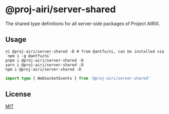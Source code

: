 # @proj-airi/server-shared

The shared type definitions for all server-side packages of Project AIRIX.

## Usage

```shell
ni @proj-airi/server-shared -D # from @antfu/ni, can be installed via `npm i -g @antfu/ni`
pnpm i @proj-airi/server-shared -D
yarn i @proj-airi/server-shared -D
npm i @proj-airi/server-shared -D
```

```typescript
import type { WebSocketEvents } from '@proj-airi/server-shared'
```

## License

[MIT](../../LICENSE)
